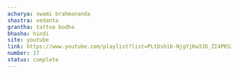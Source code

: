 ```yaml
---
acharya: swami brahmananda
shastra: vedanta
grantha: tattva bodha
bhasha: hindi
site: youtube
link: https://www.youtube.com/playlist?list=PLtDshib-NjgYjKw3JD_ZI4PKS3NbUXEmE
number: 17
status: complete
---
```

